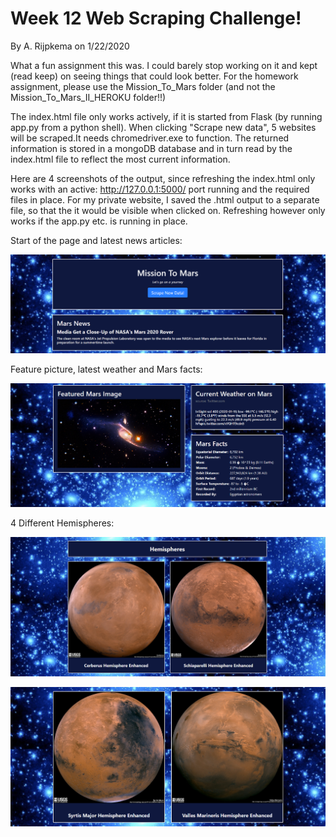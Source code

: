 # Week 12 Web Scraping Challenge!
By A. Rijpkema on 1/22/2020

What a fun assignment this was. I could barely stop working on it and kept (read keep) on seeing things that could look better. For the homework assignment, please use the Mission_To_Mars folder (and not the Mission_To_Mars_II_HEROKU folder!!)

The index.html file only works actively, if it is started from Flask (by running app.py from a python shell). When clicking "Scrape new data", 5 websites will be scraped.It needs chromedriver.exe to function.
The returned information is stored in  a mongoDB database and in turn read by the index.html file to reflect the most current information.

Here are 4 screenshots of the output, since refreshing the index.html only works with an active: http://127.0.0.1:5000/ port running and the required files in place.
For my private website, I saved the .html output to a separate file, so that the it would be visible when clicked on. Refreshing however only works if the app.py etc. is running in place.

Start of the page and latest news articles:

![Output_1.png](Mission_To_Mars/Output_1.png) 

Feature picture, latest weather and Mars facts:

![Output_2.png](Mission_To_Mars/Output_2.png) 

4 Different Hemispheres:

![Output_3.png](Mission_To_Mars/Output_3.png) 

![Output_4.png](Mission_To_Mars/Output_4.png) 
